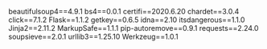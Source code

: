 beautifulsoup4==4.9.1
bs4==0.0.1
certifi==2020.6.20
chardet==3.0.4
click==7.1.2
Flask==1.1.2
getkey==0.6.5
idna==2.10
itsdangerous==1.1.0
Jinja2==2.11.2
MarkupSafe==1.1.1
pip-autoremove==0.9.1
requests==2.24.0
soupsieve==2.0.1
urllib3==1.25.10
Werkzeug==1.0.1
